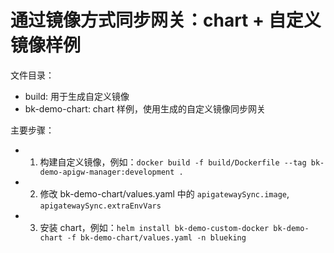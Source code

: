 # 通过镜像方式同步网关：chart + 自定义镜像样例

文件目录：
- build: 用于生成自定义镜像
- bk-demo-chart: chart 样例，使用生成的自定义镜像同步网关

主要步骤：
- 1. 构建自定义镜像，例如：`docker build -f build/Dockerfile --tag bk-demo-apigw-manager:development .`
- 2. 修改 bk-demo-chart/values.yaml 中的 `apigatewaySync.image`, `apigatewaySync.extraEnvVars`
- 3. 安装 chart，例如：`helm install bk-demo-custom-docker bk-demo-chart -f bk-demo-chart/values.yaml -n blueking`